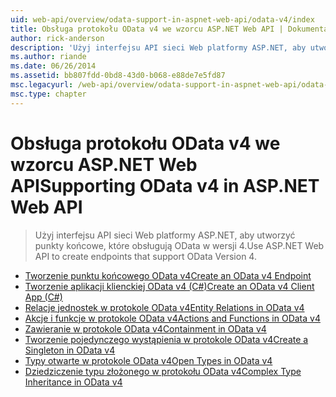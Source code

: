 ```yaml
---
uid: web-api/overview/odata-support-in-aspnet-web-api/odata-v4/index
title: Obsługa protokołu OData v4 we wzorcu ASP.NET Web API | Dokumentacja firmy Microsoft
author: rick-anderson
description: 'Użyj interfejsu API sieci Web platformy ASP.NET, aby utworzyć punkty końcowe, które obsługują OData w wersji 4.'
ms.author: riande
ms.date: 06/26/2014
ms.assetid: bb807fdd-0bd8-43d0-b068-e88de7e5fd87
msc.legacyurl: /web-api/overview/odata-support-in-aspnet-web-api/odata-v4
msc.type: chapter
---
```

<a name="supporting-odata-v4-in-aspnet-web-api"></a><span data-ttu-id="f27f4-103">Obsługa protokołu OData v4 we wzorcu ASP.NET Web API</span><span class="sxs-lookup"><span data-stu-id="f27f4-103">Supporting OData v4 in ASP.NET Web API</span></span>
====================
> <span data-ttu-id="f27f4-104">Użyj interfejsu API sieci Web platformy ASP.NET, aby utworzyć punkty końcowe, które obsługują OData w wersji 4.</span><span class="sxs-lookup"><span data-stu-id="f27f4-104">Use ASP.NET Web API to create endpoints that support OData Version 4.</span></span>


- [<span data-ttu-id="f27f4-105">Tworzenie punktu końcowego OData v4</span><span class="sxs-lookup"><span data-stu-id="f27f4-105">Create an OData v4 Endpoint</span></span>](create-an-odata-v4-endpoint.md)
- [<span data-ttu-id="f27f4-106">Tworzenie aplikacji klienckiej OData v4 (C#)</span><span class="sxs-lookup"><span data-stu-id="f27f4-106">Create an OData v4 Client App (C#)</span></span>](create-an-odata-v4-client-app.md)
- [<span data-ttu-id="f27f4-107">Relacje jednostek w protokole OData v4</span><span class="sxs-lookup"><span data-stu-id="f27f4-107">Entity Relations in OData v4</span></span>](entity-relations-in-odata-v4.md)
- [<span data-ttu-id="f27f4-108">Akcje i funkcje w protokole OData v4</span><span class="sxs-lookup"><span data-stu-id="f27f4-108">Actions and Functions in OData v4</span></span>](odata-actions-and-functions.md)
- [<span data-ttu-id="f27f4-109">Zawieranie w protokole OData v4</span><span class="sxs-lookup"><span data-stu-id="f27f4-109">Containment in OData v4</span></span>](odata-containment-in-web-api-22.md)
- [<span data-ttu-id="f27f4-110">Tworzenie pojedynczego wystąpienia w protokole OData v4</span><span class="sxs-lookup"><span data-stu-id="f27f4-110">Create a Singleton in OData v4</span></span>](using-a-singleton-in-an-odata-endpoint-in-web-api-22.md)
- [<span data-ttu-id="f27f4-111">Typy otwarte w protokole OData v4</span><span class="sxs-lookup"><span data-stu-id="f27f4-111">Open Types in OData v4</span></span>](use-open-types-in-odata-v4.md)
- [<span data-ttu-id="f27f4-112">Dziedziczenie typu złożonego w protokołu OData v4</span><span class="sxs-lookup"><span data-stu-id="f27f4-112">Complex Type Inheritance in OData v4</span></span>](complex-type-inheritance-in-odata-v4.md)

